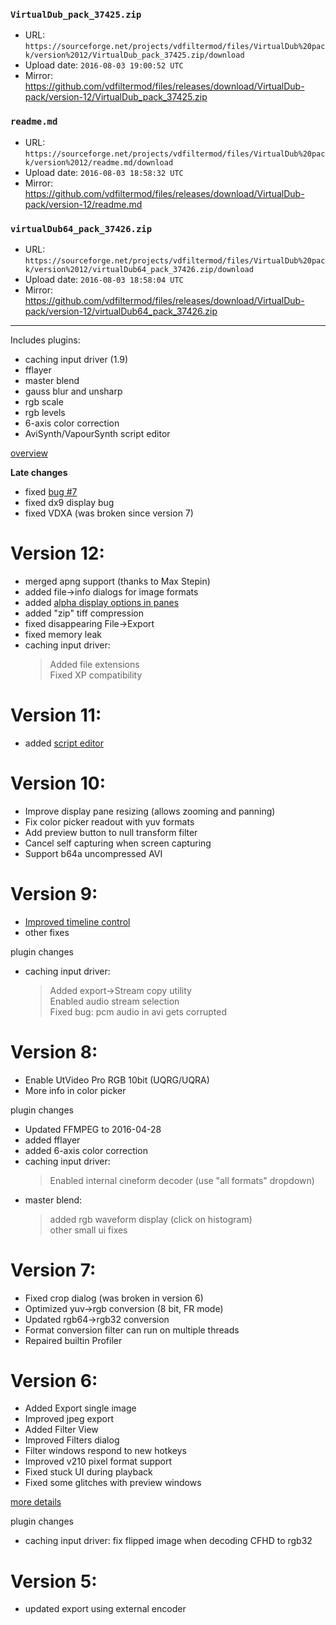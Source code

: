 ### `VirtualDub_pack_37425.zip`

- URL: `https://sourceforge.net/projects/vdfiltermod/files/VirtualDub%20pack/version%2012/VirtualDub_pack_37425.zip/download`
- Upload date: `2016-08-03 19:00:52 UTC`
- Mirror: https://github.com/vdfiltermod/files/releases/download/VirtualDub-pack/version-12/VirtualDub_pack_37425.zip


### `readme.md`

- URL: `https://sourceforge.net/projects/vdfiltermod/files/VirtualDub%20pack/version%2012/readme.md/download`
- Upload date: `2016-08-03 18:58:32 UTC`
- Mirror: https://github.com/vdfiltermod/files/releases/download/VirtualDub-pack/version-12/readme.md


### `virtualDub64_pack_37426.zip`

- URL: `https://sourceforge.net/projects/vdfiltermod/files/VirtualDub%20pack/version%2012/virtualDub64_pack_37426.zip/download`
- Upload date: `2016-08-03 18:58:04 UTC`
- Mirror: https://github.com/vdfiltermod/files/releases/download/VirtualDub-pack/version-12/virtualDub64_pack_37426.zip

---

Includes plugins:

*  caching input driver (1.9)
*  fflayer
*  master blend
*  gauss blur and unsharp
*  rgb scale
*  rgb levels
*  6-axis color correction
*  AviSynth/VapourSynth script editor

[overview](https://sourceforge.net/p/vdfiltermod/wiki/)

**Late changes**

* fixed [bug #7](https://sourceforge.net/p/vdfiltermod/tickets/7/)
* fixed dx9 display bug  
* fixed VDXA (was broken since version 7)  

# Version 12:

* merged apng support (thanks to Max Stepin)
* added file->info dialogs for image formats
* added [alpha display options in panes](https://sourceforge.net/p/vdfiltermod/wiki/format_changes/)
* added "zip" tiff compression
* fixed disappearing File->Export
* fixed memory leak
* caching input driver: 
  > Added file extensions  
  > Fixed XP compatibility  

# Version 11:

* added [script editor](https://sourceforge.net/p/vdfiltermod/wiki/scripted/)

# Version 10:

* Improve display pane resizing (allows zooming and panning)
* Fix color picker readout with yuv formats
* Add preview button to null transform filter
* Cancel self capturing when screen capturing
* Support b64a uncompressed AVI

# Version 9:

* [Improved timeline control](https://sourceforge.net/p/vdfiltermod/wiki/timeline/)
* other fixes

plugin changes

* caching input driver: 
  > Added export->Stream copy utility  
  > Enabled audio stream selection  
  > Fixed bug: pcm audio in avi gets corrupted  

# Version 8:

* Enable UtVideo Pro RGB 10bit (UQRG/UQRA)
* More info in color picker

plugin changes

* Updated FFMPEG to 2016-04-28
* added fflayer
* added 6-axis color correction
* caching input driver: 
  > Enabled internal cineform decoder (use "all formats" dropdown)
* master blend:
  > added rgb waveform display (click on histogram)  
  > other small ui fixes

# Version 7:

*  Fixed crop dialog (was broken in version 6)
*  Optimized yuv->rgb conversion (8 bit, FR mode)
*  Updated rgb64->rgb32 conversion
*  Format conversion filter can run on multiple threads
*  Repaired builtin Profiler

# Version 6:

*  Added Export single image
*  Improved jpeg export
*  Added Filter View
*  Improved Filters dialog
*  Filter windows respond to new hotkeys
*  Improved v210 pixel format support
*  Fixed stuck UI during playback
*  Fixed some glitches with preview windows

[more details](https://sourceforge.net/p/vdfiltermod/wiki/changes6/)

plugin changes

* caching input driver: fix flipped image when decoding CFHD to rgb32

# Version 5:

*  updated export using external encoder

